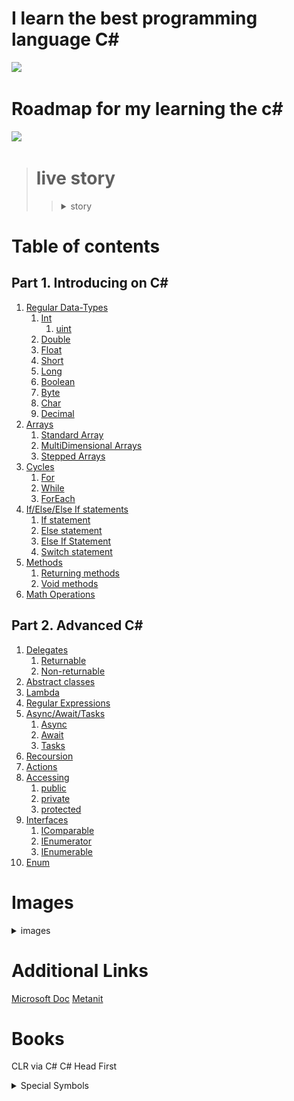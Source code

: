 
# I learn the best programming language C#

![](https://www.freeiconspng.com/uploads/c-logo-icon-18.png)

# Roadmap for my learning the c#

![](https://media.istockphoto.com/id/691423398/ru/%D0%B2%D0%B5%D0%BA%D1%82%D0%BE%D1%80%D0%BD%D0%B0%D1%8F/%D0%B8%D0%B7%D0%B2%D0%B8%D0%BB%D0%B8%D1%81%D1%82%D0%B0%D1%8F-%D0%B4%D0%BE%D1%80%D0%BE%D0%B3%D0%B0-%D0%BD%D0%B0-%D0%B1%D0%B5%D0%BB%D0%BE%D0%BC-%D0%B8%D0%B7%D0%BE%D0%BB%D0%B8%D1%80%D0%BE%D0%B2%D0%B0%D0%BD%D0%BD%D0%BE%D0%BC-%D1%84%D0%BE%D0%BD%D0%B5-%D1%81-pin-%D0%BA%D0%BE%D0%B4%D0%B0%D0%BC%D0%B8.jpg?s=612x612&w=0&k=20&c=tfN7wEwJUJMeu4hFaCoUVa2Ot1Nb3lzDDteUS195nAg=)

> # live story
>> <details><summary>story</summary>I saw a video on youtube. something like this:how to write your first program.and I wanted to start studying this business myself, but since I didn’t have a smart computer, I just watched the video and tried not this language, but the HTML markup language, and something seemed to work out. I simultaneously studied at a technical school as a builder, but I did not like this profession. I finished my studies and went into the army, then I moved in with my brother and began to get serious, having bought myself a laptop before that, but at first I could not decide what I wanted and studied everything that was not nailed down, but soon I seriously decided to study C#</details>

# Table of contents
##  Part 1. Introducing on C#
1.  [Regular Data-Types](https://github.com/0xc0000007b/csharplearning-roadmap/blob/master/ConsoleApplication3/learning/basics/NativeDataTypes.cs)
    1. [Int](https://learn.microsoft.com/en-us/dotnet/csharp/language-reference/builtin-types/integral-numeric-types)
        1. [uint](https://learn.microsoft.com/en-us/dotnet/csharp/language-reference/builtin-types/integral-numeric-types)
    2. [Double](https://learn.microsoft.com/en-us/dotnet/csharp/language-reference/builtin-types/floating-point-numeric-types)
    3. [Float](https://learn.microsoft.com/en-us/dotnet/csharp/language-reference/builtin-types/floating-point-numeric-types)
    4. [Short](https://learn.microsoft.com/en-us/dotnet/csharp/language-reference/builtin-types/integral-numeric-types)
    5. [Long](https://learn.microsoft.com/en-us/dotnet/csharp/language-reference/builtin-types/integral-numeric-types)
    6. [Boolean](https://learn.microsoft.com/en-us/dotnet/csharp/language-reference/builtin-types/bool)
    7. [Byte](https://learn.microsoft.com/en-us/dotnet/csharp/language-reference/builtin-types/integral-numeric-types)
    8. [Char](https://learn.microsoft.com/en-us/dotnet/csharp/language-reference/builtin-types/char)
    9. [Decimal](https://learn.microsoft.com/en-us/dotnet/csharp/language-reference/builtin-types/floating-point-numeric-types)
2. [Arrays](https://github.com/0xc0000007b/csharplearning-roadmap/blob/master/ConsoleApplication3/learning/basics/ArraysAndCycles.cs)
    1. [Standard Array](https://learn.microsoft.com/en-us/dotnet/csharp/programming-guide/arrays/single-dimensional-arrays)
    2. [MultiDimensional Arrays](https://learn.microsoft.com/en-us/dotnet/csharp/programming-guide/arrays/multidimensional-arrays)
    3. [Stepped Arrays](https://learn.microsoft.com/en-us/dotnet/csharp/programming-guide/arrays/jagged-arrays)
3. [Cycles](https://github.com/0xc0000007b/csharplearning-roadmap/blob/master/ConsoleApplication3/learning/basics/ArraysAndCycles.cs)
    1. [For](https://learn.microsoft.com/ru-ru/dotnet/csharp/language-reference/statements/iteration-statements#the-for-statement)
    2. [While](https://learn.microsoft.com/ru-ru/dotnet/csharp/language-reference/statements/iteration-statements#the-while-statement)
    3. [ForEach](https://learn.microsoft.com/ru-ru/dotnet/csharp/language-reference/statements/iteration-statements#the-foreach-statement)
4. [If/Else/Else If statements](https://github.com/0xc0000007b/csharplearning-roadmap/blob/master/ConsoleApplication3/learning/basics/IfElseStatements.cs)
    1. [If statement](https://learn.microsoft.com/en-us/dotnet/csharp/language-reference/statements/selection-statements#the-if-statement)
    2. [Else statement](https://learn.microsoft.com/en-us/dotnet/csharp/language-reference/statements/selection-statements#the-if-statement)
    3. [Else If Statement](https://learn.microsoft.com/en-us/dotnet/csharp/language-reference/statements/selection-statements#the-if-statement)
    4. [Switch statement](https://learn.microsoft.com/en-us/dotnet/csharp/language-reference/statements/selection-statements#the-switch-statement)
5. [Methods](https://github.com/0xc0000007b/csharplearning-roadmap/blob/master/ConsoleApplication3/learning/basics/Methods.cs)
    1. [Returning methods](https://learn.microsoft.com/en-us/dotnet/csharp/programming-guide/classes-and-structs/methods)
    2. [Void methods](https://learn.microsoft.com/en-us/dotnet/csharp/programming-guide/classes-and-structs/methods)
6. [Math Operations](https://github.com/0xc0000007b/csharplearning-roadmap/blob/master/ConsoleApplication3/learning/basics/MathOperations.cs)
## Part 2. Advanced C#
1. [Delegates](https://github.com/0xc0000007b/csharplearning-roadmap/blob/master/ConsoleApplication3/learning/advanced/Delegates.cs)
   1. [Returnable](https://learn.microsoft.com/en-us/dotnet/csharp/programming-guide/classes-and-structs/methods)
   2. [Non-returnable](https://learn.microsoft.com/en-us/dotnet/csharp/programming-guide/classes-and-structs/methods)
2. [Abstract classes](https://github.com/0xc0000007b/csharplearning-roadmap/blob/master/ConsoleApplication3/learning/advanced/ClassesAnd300LayersOfAbstract.cs)
3. [Lambda](https://github.com/0xc0000007b/csharplearning-roadmap/blob/master/ConsoleApplication3/learning/advanced/LambdaExpressions.cs)
4. [Regular Expressions](https://github.com/0xc0000007b/csharplearning-roadmap/blob/master/ConsoleApplication3/learning/advanced/RegularExp.cs)
5. [Async/Await/Tasks](https://github.com/0xc0000007b/csharplearning-roadmap/blob/master/ConsoleApplication3/learning/advanced/AsyncAwaitTasks.cs)
    1. [Async](https://learn.microsoft.com/en-us/dotnet/csharp/programming-guide/concepts/async/)
    2. [Await](https://learn.microsoft.com/en-us/dotnet/csharp/language-reference/operators/await)
    3. [Tasks](https://learn.microsoft.com/en-us/dotnet/api/system.threading.tasks.task?view=net-7.0)
6. [Recoursion](https://github.com/0xc0000007b/csharplearning-roadmap/blob/master/ConsoleApplication3/learning/advanced/Recoursion.cs)
7. [Actions](https://github.com/0xc0000007b/csharplearning-roadmap/blob/master/ConsoleApplication3/learning/advanced/Actions.cs)
8. [Accessing](https://github.com/0xc0000007b/csharplearning-roadmap/blob/master/ConsoleApplication3/learning/basics/Methods.cs)
   1. [public](https://learn.microsoft.com/en-us/dotnet/csharp/language-reference/keywords/public)
   2. [private](https://learn.microsoft.com/en-us/dotnet/csharp/language-reference/keywords/private)
   3. [protected](https://learn.microsoft.com/en-us/dotnet/csharp/language-reference/keywords/protected)
9. [Interfaces](https://github.com/0xc0000007b/csharplearning-roadmap/blob/master/ConsoleApplication3/learning/advanced/Interfaces.cs)
    1. [IComparable](https://learn.microsoft.com/en-us/dotnet/api/system.icomparable?view=net-7.0)
    2. [IEnumerator](https://learn.microsoft.com/en-us/dotnet/api/system.collections.ienumerator?view=net-7.0)
    3. [IEnumerable](https://learn.microsoft.com/en-us/dotnet/api/system.collections.generic.ienumerable-1?view=net-7.0)
10. [Enum](https://github.com/0xc0000007b/csharplearning-roadmap/blob/master/ConsoleApplication3/learning/advanced/Enum.cs)


# Images

<details><summary>images</summary>
<details><summary>Methods</summary>
void:
<img src="images/Methods/void.png"/>
returnable:
<img src="images/Methods/returning2darray.png"/>
</details>
<details>
<summary>Arrays</summary>
<details><summary>1 dimesion:</summary>
<img src="images/arrays/arrayinit.png" alt="">
<img src="images/arrays/arrayoutput.png" alt="">

</details>
<details><summary>Multidemensial:</summary>
<img src="images/arrays/2dArrayinit.png"/>
<img src="images/arrays/2darrayoutput.png"/>
</details>
<details><summary>Stepped arrays</summary>
<img src="images/arrays/steppedarray.png"/>
<img src="images/arrays/steppedarrayoutput.png"/>
</details>
</details>
<details><summary>Acess modifiers</summary>
<details><summary>private</summary>
<img src="images/private/private.png" alt="">
try invoke this method in main 

<img src="images/private/intellisese.png" alt="">
</details>
<details><summary>public</summary>
<img src="images/public/public.png" alt="">
try invoke this method in main 

<img src="images/public/intelissence.png" alt="">
</details>
<details><summary>protected</summary>
<img src="images/protected/protected.png" alt="">
try invoke this method in main 

<img src="images/protected/intellisense.png" alt="">
</details>
</details>
<details><summary>Delegates:</summary>
<img src="images/delegates/delegates.png" alt="">
</details>
<details><summary>Enum</summary>
enum:

<img src="images/enum/enum.png" alt="">

method:

<img src="images/enum/method.png" alt="">

Invoking:

<img src="images/enum/invoking.png" alt="">

output:

<img src="images/enum/output.png" alt="">
</details>
<details><summary>Interfaces</summary>
<img src="images/Interfaces/interface.png" alt="">
<img src="images/Interfaces/classandmethod.png" alt="">
<ditails><summary>Interfaces</summary>
<details><summary>interface</summary>

<img src="images/Interfaces/interface.png" alt="">

compatible class:

<img src="images/Interfaces/classandmethod.png" alt="">

<details><summary>IComparable</summary>

<img src="images/Interfaces/icomparable/icomparable.png" alt="">

output:

<img src="images/Interfaces/icomparable/output.png" alt="">
</details>
<details><summary>IEnumerator</summary>

<img src="images/Interfaces/ienumerator/ienumerator.png" alt="">

output:

<img src="images/Interfaces/ienumerator/output.png" alt="">

</details>
</details>
</ditails>
</details>
</details>



# Additional Links

[Microsoft Doc](https://learn.microsoft.com/en-us/dotnet/)
[Metanit](https://metanit.com/sharp/)


# Books
CLR via C#
C# Head First






 <details>
<summary> Special Symbols</summary> 
\n - new line,
\t - tab,

\r - teleport the cursor to start of line  
 \b - split 2 last digits   
</details>

